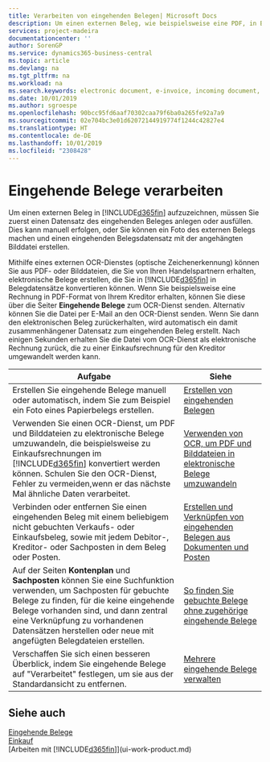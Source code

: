 ```yaml
---
title: Verarbeiten von eingehenden Belegen| Microsoft Docs
description: Um einen externen Beleg, wie beispielsweise eine PDF, in Business Central aufzuzeichnen, müssen Sie zuerst einen eingehenden Belegdatensatz erstellen oder fertig stellen.
services: project-madeira
documentationcenter: ''
author: SorenGP
ms.service: dynamics365-business-central
ms.topic: article
ms.devlang: na
ms.tgt_pltfrm: na
ms.workload: na
ms.search.keywords: electronic document, e-invoice, incoming document, OCR, ecommerce, document exchange, import invoice
ms.date: 10/01/2019
ms.author: sgroespe
ms.openlocfilehash: 90bcc95fd6aaf70302caa79f6ba0a265fe92a7a9
ms.sourcegitcommit: 02e704bc3e01d62072144919774f1244c42827e4
ms.translationtype: HT
ms.contentlocale: de-DE
ms.lasthandoff: 10/01/2019
ms.locfileid: "2308428"
---
```

# <a name="processing-incoming-documents"></a>Eingehende Belege verarbeiten
Um einen externen Beleg in [!INCLUDE[d365fin](includes/d365fin_md.md)] aufzuzeichnen, müssen Sie zuerst einen Datensatz des eingehenden Beleges anlegen oder ausfüllen. Dies kann manuell erfolgen, oder Sie können ein Foto des externen Belegs machen und einen eingehenden Belegsdatensatz mit der angehängten Bilddatei erstellen.

Mithilfe eines externen OCR-Dienstes (optische Zeichenerkennung) können Sie aus PDF- oder Bilddateien, die Sie von Ihren Handelspartnern erhalten, elektronische Belege erstellen, die Sie in [!INCLUDE[d365fin](includes/d365fin_md.md)] in Belegdatensätze konvertieren können. Wenn Sie beispielsweise eine Rechnung in PDF-Format von Ihrem Kreditor erhalten, können Sie diese über die Seiter **Eingehende Belege** zum OCR-Dienst senden. Alternativ können Sie die Datei per E-Mail an den OCR-Dienst senden. Wenn Sie dann den elektronischen Beleg zurückerhalten, wird automatisch ein damit zusammenhängener Datensatz zum eingehenden Beleg erstellt. Nach einigen Sekunden erhalten Sie die Datei vom OCR-Dienst als elektronische Rechnung zurück, die zu einer Einkaufsrechnung für den Kreditor umgewandelt werden kann.

| Aufgabe | Siehe |
| --- | --- |
| Erstellen Sie eingehende Belege manuell oder automatisch, indem Sie zum Beispiel ein Foto eines Papierbelegs erstellen. |[Erstellen von eingehenden Belegen](across-how-create-income-document-records.md) |
| Verwenden Sie einen OCR-Dienst, um PDF und Bilddateien zu elektronische Belege umzuwandeln, die beispielsweise zu Einkaufsrechnungen im [!INCLUDE[d365fin](includes/d365fin_md.md)] konvertiert werden können. Schulen Sie den OCR-Dienst, Fehler zu vermeiden,wenn er das nächste Mal ähnliche Daten verarbeitet. |[Verwenden von OCR, um PDF und Bilddateien in elektronische Belege umzuwandeln](across-how-use-ocr-pdf-images-files.md) |
| Verbinden oder entfernen Sie einen eingehenden Beleg mit einem beliebigem nicht gebuchten Verkaufs- oder Einkaufsbeleg, sowie mit jedem Debitor-, Kreditor- oder Sachposten in dem Beleg oder Posten. |[Erstellen und Verknüpfen von eingehenden Belegen aus Dokumenten und Posten](across-how-connect-disconnect-income-document-records.md) |
| Auf der Seiten **Kontenplan** und **Sachposten** können Sie eine Suchfunktion verwenden, um Sachposten für gebuchte Belege zu finden, für die keine eingehende Belege vorhanden sind, und dann zentral eine Verknüpfung zu vorhandenen Datensätzen herstellen oder neue mit angefügten Belegdateien erstellen. |[So finden Sie gebuchte Belege ohne zugehörige eingehende Belege](across-how-find-posted-documents-without-income-document-records.md) |
| Verschaffen Sie sich einen besseren Überblick, indem Sie eingehende Belege auf "Verarbeitet" festlegen, um sie aus der Standardansicht zu entfernen. |[Mehrere eingehende Belege verwalten](across-how-manage-many-income-document-records.md) |

## <a name="see-also"></a>Siehe auch
[Eingehende Belege](across-income-documents.md)  
[Einkauf](purchasing-manage-purchasing.md)  
[Arbeiten mit [!INCLUDE[d365fin](includes/d365fin_md.md)]](ui-work-product.md)
